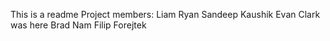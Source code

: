 
This is a readme
Project members:
Liam Ryan
Sandeep Kaushik
Evan Clark was here
Brad Nam
Filip Forejtek
